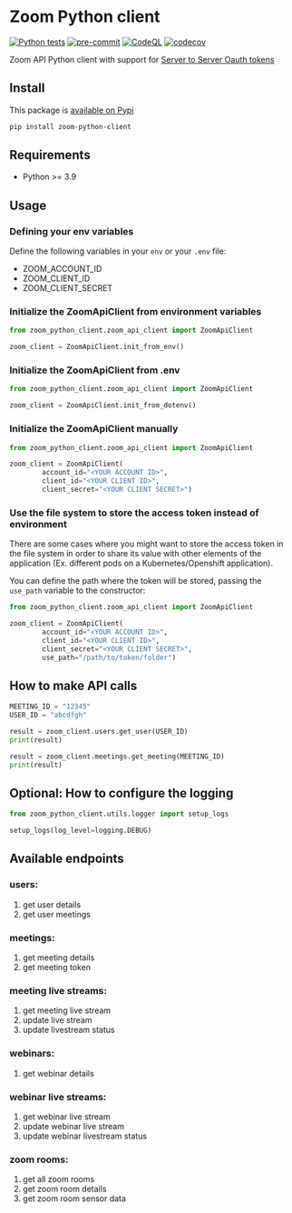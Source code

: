 # Zoom Python client

[![Python tests](https://github.com/cern-vc/zoom-python-client/actions/workflows/python-tests.yml/badge.svg)](https://github.com/cern-vc/zoom-python-client/actions/workflows/python-tests.yml) [![pre-commit](https://github.com/cern-vc/zoom-python-client/actions/workflows/pre-commit.yaml/badge.svg)](https://github.com/cern-vc/zoom-python-client/actions/workflows/pre-commit.yaml) [![CodeQL](https://github.com/cern-vc/zoom-python-client/actions/workflows/codeql-analysis.yml/badge.svg)](https://github.com/cern-vc/zoom-python-client/actions/workflows/codeql-analysis.yml) [![codecov](https://codecov.io/gh/cern-vc/zoom-python-client/branch/main/graph/badge.svg?token=04EY0K0P2S)](https://codecov.io/gh/cern-vc/zoom-python-client)

Zoom API Python client with support for [Server to Server Oauth tokens](https://developers.zoom.us/docs/internal-apps/s2s-oauth/)

## Install

This package is [available on Pypi](https://pypi.org/project/zoom-python-client/)

```bash
pip install zoom-python-client
```

## Requirements

- Python >= 3.9

## Usage

### Defining your env variables

Define the following variables in your `env` or your `.env` file:

- ZOOM_ACCOUNT_ID
- ZOOM_CLIENT_ID
- ZOOM_CLIENT_SECRET

### Initialize the ZoomApiClient from environment variables

```python
from zoom_python_client.zoom_api_client import ZoomApiClient

zoom_client = ZoomApiClient.init_from_env()
```

### Initialize the ZoomApiClient from .env

```python
from zoom_python_client.zoom_api_client import ZoomApiClient

zoom_client = ZoomApiClient.init_from_dotenv()
```

### Initialize the ZoomApiClient manually

```python
from zoom_python_client.zoom_api_client import ZoomApiClient

zoom_client = ZoomApiClient(
        account_id="<YOUR ACCOUNT ID>",
        client_id="<YOUR CLIENT ID>",
        client_secret="<YOUR CLIENT SECRET>")
```

### Use the file system to store the access token instead of environment

There are some cases where you might want to store the access token in the file system in order to share its value with other elements of the application (Ex. different pods on a Kubernetes/Openshift application).

You can define the path where the token will be stored, passing the `use_path` variable to the constructor:

```python
from zoom_python_client.zoom_api_client import ZoomApiClient

zoom_client = ZoomApiClient(
        account_id="<YOUR ACCOUNT ID>",
        client_id="<YOUR CLIENT ID>",
        client_secret="<YOUR CLIENT SECRET>",
        use_path="/path/to/token/folder")
```

## How to make API calls

```python
MEETING_ID = "12345"
USER_ID = "abcdfgh"

result = zoom_client.users.get_user(USER_ID)
print(result)

result = zoom_client.meetings.get_meeting(MEETING_ID)
print(result)
```

## Optional: How to configure the logging

```python
from zoom_python_client.utils.logger import setup_logs

setup_logs(log_level=logging.DEBUG)
```

## Available endpoints

### **users**:

1. get user details
2. get user meetings

### **meetings**:

1. get meeting details
2. get meeting token

### **meeting live streams**:

1. get meeting live stream
2. update live stream
3. update livestream status

### **webinars**:

1. get webinar details

### **webinar live streams**:

1. get webinar live stream
2. update webinar live stream
3. update webinar livestream status

### **zoom rooms**:

1. get all zoom rooms
2. get zoom room details
3. get zoom room sensor data
